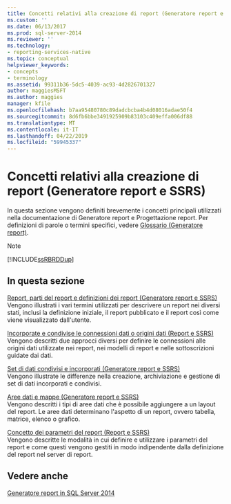 ```yaml
---
title: Concetti relativi alla creazione di report (Generatore report e SSRS) | Microsoft Docs
ms.custom: ''
ms.date: 06/13/2017
ms.prod: sql-server-2014
ms.reviewer: ''
ms.technology:
- reporting-services-native
ms.topic: conceptual
helpviewer_keywords:
- concepts
- terminology
ms.assetid: 99311b36-5dc5-4039-ac93-4d2826701327
author: maggiesMSFT
ms.author: maggies
manager: kfile
ms.openlocfilehash: b7aa95480780c89dadcbcba4b4d08016adae50f4
ms.sourcegitcommit: 8d6fb6bbe3491925909b83103c409effa006df88
ms.translationtype: MT
ms.contentlocale: it-IT
ms.lasthandoff: 04/22/2019
ms.locfileid: "59945337"
---
```

# <a name="report-authoring-concepts-report-builder-and-ssrs"></a>Concetti relativi alla creazione di report (Generatore report e SSRS)
  In questa sezione vengono definiti brevemente i concetti principali utilizzati nella documentazione di Generatore report e Progettazione report. Per definizioni di parole o termini specifici, vedere [Glossario &#40;Generatore report&#41;](../report-builder/glossary-report-builder.md).  
  
> [!NOTE]  
>  [!INCLUDE[ssRBRDDup](../../includes/ssrbrddup-md.md)]  
  
## <a name="in-this-section"></a>In questa sezione  
 [Report, parti del report e definizioni dei report &#40;Generatore report e SSRS&#41;](reports-report-parts-and-report-definitions-report-builder-and-ssrs.md)  
 Vengono illustrati i vari termini utilizzati per descrivere un report nei diversi stati, inclusi la definizione iniziale, il report pubblicato e il report così come viene visualizzato dall'utente.  
  
 [Incorporate e condivise le connessioni dati o origini dati &#40;Report e SSRS&#41;](../embedded-and-shared-data-connections-or-data-sources-report-builder-and-ssrs.md)  
 Vengono descritti due approcci diversi per definire le connessioni alle origini dati utilizzate nei report, nei modelli di report e nelle sottoscrizioni guidate dai dati.  
  
 [Set di dati condivisi e incorporati &#40;Generatore report e SSRS&#41;](../report-data/embedded-and-shared-datasets-report-builder-and-ssrs.md)  
 Vengono illustrate le differenze nella creazione, archiviazione e gestione di set di dati incorporati e condivisi.  
  
 [Aree dati e mappe &#40;Generatore report e SSRS&#41;](maps-report-builder-and-ssrs.md)  
 Vengono descritti i tipi di aree dati che è possibile aggiungere a un layout del report. Le aree dati determinano l'aspetto di un report, ovvero tabella, matrice, elenco o grafico.  
  
 [Concetto dei parametri del report &#40;Report e SSRS&#41;](report-parameters-concepts-report-builder-and-ssrs.md)  
 Vengono descritte le modalità in cui definire e utilizzare i parametri del report e come questi vengono gestiti in modo indipendente dalla definizione del report nel server di report.  
  
## <a name="see-also"></a>Vedere anche  
 [Generatore report in SQL Server 2014](../report-builder/report-builder-in-sql-server-2016.md)  
  
  
